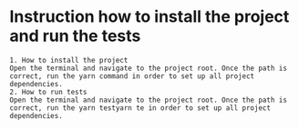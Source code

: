 # Instruction how to install the project and run the tests

    1. How to install the project
    Open the terminal and navigate to the project root. Once the path is correct, run the yarn command in order to set up all project dependencies.
    2. How to run tests
    Open the terminal and navigate to the project root. Once the path is correct, run the yarn testyarn te in order to set up all project dependencies.